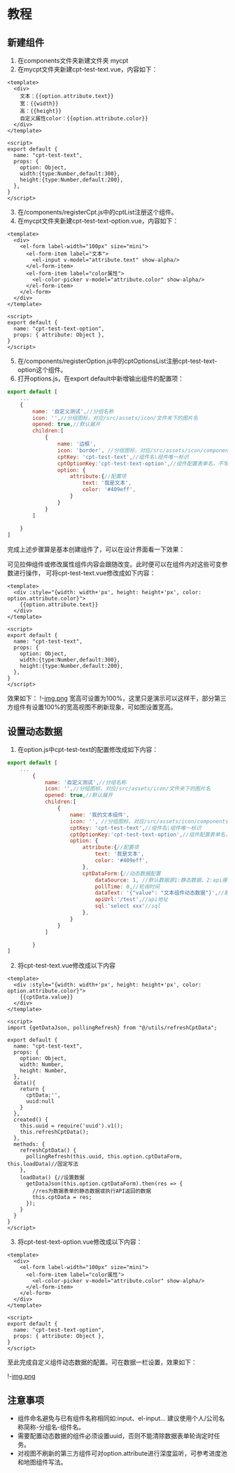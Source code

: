 # 教程

## 新建组件
1. 在components文件夹新建文件夹 mycpt
2. 在mycpt文件夹新建cpt-test-text.vue，内容如下：
```vue
<template>
  <div>
    文本：{{option.attribute.text}}
    宽：{{width}}
    高：{{height}}
    自定义属性color：{{option.attribute.color}}
  </div>
</template>

<script>
export default {
  name: "cpt-test-text",
  props: {
    option: Object,
    width:{type:Number,default:300},
    height:{type:Number,default:200},
  },
}
</script>
```
3. 在/components/registerCpt.js中的cptList注册这个组件。
4. 在mycpt文件夹新建cpt-test-text-option.vue，内容如下：
```vue
<template>
  <div>
    <el-form label-width="100px" size="mini">
      <el-form-item label="文本">
        <el-input v-model="attribute.text" show-alpha/>
      </el-form-item>
      <el-form-item label="color属性">
        <el-color-picker v-model="attribute.color" show-alpha/>
      </el-form-item>
    </el-form>
  </div>
</template>

<script>
export default {
  name: "cpt-test-text-option",
  props: { attribute: Object },
}
</script>
```
5. 在/components/registerOption.js中的cptOptionsList注册cpt-test-text-option这个组件。
6. 打开options.js，在export default中新增输出组件的配置项：
```javascript
export default [
    ...
    {
        name: '自定义测试',//分组名称
        icon: '',//分组图标，对应/src/assets/icon/文件夹下的图片名
        opened: true,//默认展开
        children:[
            {
                name: '边框', 
                icon: 'border', //分组图标，对应/src/assets/icon/components/文件夹下的图片名
                cptKey: 'cpt-test-text',//组件名\组件唯一标识
                cptOptionKey:'cpt-test-text-option',//组件配置表单名，不写默认为:组件名-option
                option: {
                    attribute:{//配置项
                        text: '我是文本',
                        color: '#409eff',
                    }
                }
            }
        ]
        
    }
]
```
完成上述步骤算是基本创建组件了，可以在设计界面看一下效果：

可见拉伸组件或修改属性组件内容会跟随改变。此时便可以在组件内对这些可变参数进行操作，
可将cpt-test-text.vue修改成如下内容：
```vue
<template>
  <div :style="{width: width+'px', height: height+'px', color: option.attribute.color}">
    {{option.attribute.text}}
  </div>
</template>

<script>
export default {
  name: "cpt-test-text",
  props: {
    option: Object,
    width:{type:Number,default:300},
    height:{type:Number,default:200},
  },
}
</script>
```
效果如下：
!-[img.png]()
宽高可设置为100%，这里只是演示可以这样干，部分第三方组件有设置100%的宽高视图不刷新现象，可如图设置宽高。
## 设置动态数据
1. 在option.js中cpt-test-text的配置修改成如下内容：
```javascript
export default [
    ...
        {
            name: '自定义测试',//分组名称
            icon: '',//分组图标，对应/src/assets/icon/文件夹下的图片名
            opened: true,//默认展开
            children:[
                {
                    name: '我的文本组件',
                    icon: '', //分组图标，对应/src/assets/icon/components/文件夹下的图片名
                    cptKey: 'cpt-test-text',//组件名\组件唯一标识
                    cptOptionKey:'cpt-test-text-option',//组件配置表单名，不写默认为:组件名-option
                    option: {
                        attribute:{//配置项
                            text: '我是文本',
                            color: '#409eff',
                        },
                        cptDataForm:{//动态数据配置
                            dataSource: 1, //默认数据源1:静态数据，2:api接口,3:SQL
                            pollTime: 0,//轮询时间
                            dataText: '{"value": "文本组件动态数据"}',//静态数据
                            apiUrl:'/test',//api地址
                            sql:'select xxx'//sql
                        },
                    }
                }
            ]

        }
]

```
2. 将cpt-test-text.vue修改成以下内容
```vue
<template>
  <div :style="{width: width+'px', height: height+'px', color: option.attribute.color}">
    {{cptData.value}}
  </div>
</template>

<script>
import {getDataJson, pollingRefresh} from "@/utils/refreshCptData";

export default {
  name: "cpt-test-text",
  props: {
    option: Object,
    width: Number,
    height: Number,
  },
  data(){
    return {
      cptData:'',
      uuid:null
    }
  },
  created() {
    this.uuid = require('uuid').v1();
    this.refreshCptData();
  },
  methods: {
    refreshCptData() {
      pollingRefresh(this.uuid, this.option.cptDataForm, this.loadData)//固定写法
    },
    loadData() {//设置数据
      getDataJson(this.option.cptDataForm).then(res => {
        //res为数据表单的静态数据或执行API返回的数据
        this.cptData = res;
      });
    }
  }
}
</script>

```
3. 将cpt-test-text-option.vue修改成以下内容：

```vue
<template>
  <div>
    <el-form label-width="100px" size="mini">
      <el-form-item label="color属性">
        <el-color-picker v-model="attribute.color" show-alpha/>
      </el-form-item>
    </el-form>
  </div>
</template>

<script>
export default {
  name: "cpt-test-text-option",
  props: { attribute: Object },
}
</script>

```
至此完成自定义组件动态数据的配置。可在数据一栏设置，效果如下：

!-[img.png]()

## 注意事项
* 组件命名避免与已有组件名称相同如:input、el-input... 建议使用个人/公司名称简称-分组名-组件名。
* 需要配置动态数据的组件必须设置uuid，否则不能清除数据表单轮询定时任务。
* 对视图不刷新的第三方组件可对option.attribute进行深度监听，可参考进度池和地图组件写法。